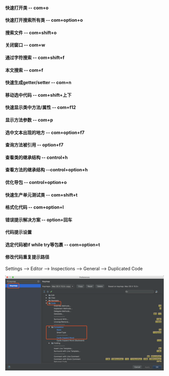 #### 快速打开类 -- com+o
#### 快速打开搜索所有类 -- com+option+o
#### 搜索文件 -- com+shift+o
#### 关闭窗口 -- com+w
#### 通过字符搜索 -- com+shift+f
#### 本文搜索 -- com+f
#### 快速生成getter/setter -- com+n
#### 移动选中代码 -- com+shift+上下
#### 快速显示类中方法/属性 -- com+f12
#### 显示方法参数 -- com+p
#### 选中文本出现的地方 -- com+option+f7
#### 查询方法被引用 -- option+f7
#### 查看类的继承结构 -- control+h
#### 查看方法的继承结构 --control+option+h
#### 优化导包 -- control+option+o
#### 快速生产单元测试类 -- com+shift+t
#### 格式化代码 -- com+option+l
#### 错误提示解决方案 -- option+回车
#### 代码提示设置
#### 选定代码被if while try等包裹 -- com+option+t
#### 修改代码重复提示路径

Settings —> Editor —> Inspections —> General —> Duplicated Code

![代码提示设置路径](pics/getImage-18.png)
